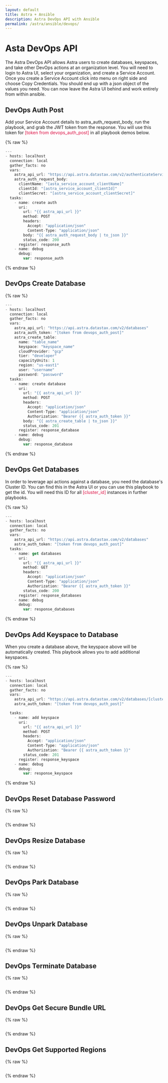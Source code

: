 ```yaml
---
layout: default
title: Astra + Ansible
description: Astra DevOps API with Ansible
permalink: /astra/ansible/devops/
---
```


# Asta DevOps API

The Astra DevOps API allows Astra users to create databases, keyspaces, and take other DevOps actions at an organization level.  You will need to login to Astra UI, select your organization, and create a Service Account.  Once you create a Service Account click into menu on right side and choose Copy Credentials.  You should end up with a json object of the values you need.  You can now leave the Astra UI behind and work entirely from within ansible.

## DevOps Auth Post

Add your Service Account details to astra_auth_request_body, run the playbook, and grab the JWT token from the response.  You will use this token for <span style="color: #d14;">[token from devops_auth_post]</span> in all playbook demos below.

{% raw %}
```js
---
- hosts: localhost
  connection: local
  gather_facts: no
  vars:
    astra_api_url: "https://api.astra.datastax.com/v2/authenticateServiceAccount"
    astra_auth_request_body:
      clientName: "[asta_service_account_clientName]"
      clientId: "[astra_service_account_clientId]"
      clientSecret: "[astra_service_account_clientSecret]"
  tasks:
    - name: create auth
      uri:
        url: "{{ astra_api_url }}"
        method: POST
        headers:
          Accept: "application/json"
          Content-Type: "application/json"
        body: "{{ astra_auth_request_body | to_json }}"
        status_code: 200
      register: response_auth
    - name: debug
      debug:
        var: response_auth
```
{% endraw %}

## DevOps Create Database

{% raw %}
```js
---
- hosts: localhost
  connection: local
  gather_facts: no
  vars:
    astra_api_url: "https://api.astra.datastax.com/v2/databases"
    astra_auth_token: "[token from devops_auth_post]"
    astra_create_table:
      name: "table_name"
      keyspace: "keyspace_name"
      cloudProvider: "gcp"
      tier: "developer"
      capacityUnits: 1
      region: "us-east1"
      user: "username"
      password: "password"
  tasks:
    - name: create database
      uri:
        url: "{{ astra_api_url }}"
        method: POST
        headers:
          Accept: "application/json"
          Content-Type: "application/json"
          Authorization: "Bearer {{ astra_auth_token }}"
        body: "{{ astra_create_table | to_json }}"
        status_code: 201
      register: response_database
    - name: debug
      debug:
        var: response_database
```
{% endraw %}
## DevOps Get Databases

In order to leverage api actions against a database, you need the database's Cluster ID.  You can find this in the Astra UI or you can use this playbook to get the id.  You will need this ID for all <span style="color: #d14;">[cluster_id]</span> instances in further playbooks.

{% raw %}
```js
---
- hosts: localhost
  connection: local
  gather_facts: no
  vars:
    astra_api_url: "https://api.astra.datastax.com/v2/databases"
    astra_auth_token: "[token from devops_auth_post]"
  tasks:
    - name: get databases
      uri:
        url: "{{ astra_api_url }}"
        method: GET
        headers:
          Accept: "application/json"
          Content-Type: "application/json"
          Authorization: "Bearer {{ astra_auth_token }}"
        status_code: 200
      register: response_databases
    - name: debug
      debug:
        var: response_databases
```
{% endraw %}
## DevOps Add Keyspace to Database

When you create a database above, the keyspace above will be automatically created.  This playbook allows you to add additional keyspaces.

{% raw %}
```js
---
- hosts: localhost
  connection: local
  gather_facts: no
  vars:
    astra_api_url: "https://api.astra.datastax.com/v2/databases/[cluster_id]/keyspaces/newKeyspace"
    astra_auth_token: "[token from devops_auth_post]"

  tasks:
    - name: add keyspace
      uri:
        url: "{{ astra_api_url }}"
        method: POST
        headers:
          Accept: "application/json"
          Content-Type: "application/json"
          Authorization: "Bearer {{ astra_auth_token }}"
        status_code: 201
      register: response_keyspace
    - name: debug
      debug:
        var: response_keyspace
```
{% endraw %}
## DevOps Reset Database Password

{% raw %}
```js

```
{% endraw %}
## DevOps Resize Database

{% raw %}
```js

```
{% endraw %}
## DevOps Park Database

{% raw %}
```js

```
{% endraw %}
## DevOps Unpark Database

{% raw %}
```js

```
{% endraw %}
## DevOps Terminate Database

{% raw %}
```js

```
{% endraw %}
## DevOps Get Secure Bundle URL

{% raw %}
```js

```
{% endraw %}
## DevOps Get Supported Regions

{% raw %}
```js

```
{% endraw %}